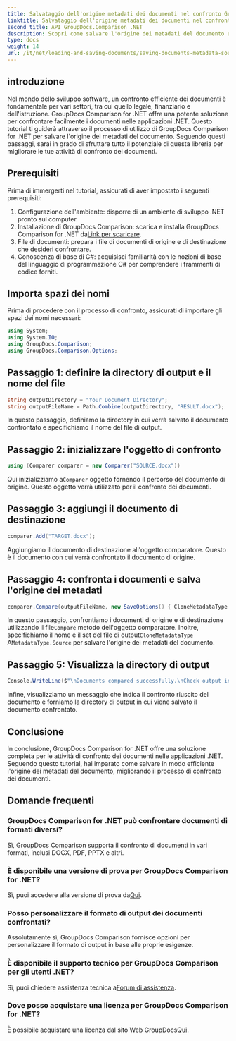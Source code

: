 ```yaml
---
title: Salvataggio dell'origine metadati dei documenti nel confronto GroupDocs per .NET
linktitle: Salvataggio dell'origine metadati dei documenti nel confronto GroupDocs per .NET
second_title: API GroupDocs.Comparison .NET
description: Scopri come salvare l'origine dei metadati del documento utilizzando GroupDocs Comparison for .NET. Segui la nostra guida passo passo per un confronto diretto dei documenti nel tuo .NET.
type: docs
weight: 14
url: /it/net/loading-and-saving-documents/saving-documents-metadata-source/
---
```

## introduzione
Nel mondo dello sviluppo software, un confronto efficiente dei documenti è fondamentale per vari settori, tra cui quello legale, finanziario e dell'istruzione. GroupDocs Comparison for .NET offre una potente soluzione per confrontare facilmente i documenti nelle applicazioni .NET. Questo tutorial ti guiderà attraverso il processo di utilizzo di GroupDocs Comparison for .NET per salvare l'origine dei metadati del documento. Seguendo questi passaggi, sarai in grado di sfruttare tutto il potenziale di questa libreria per migliorare le tue attività di confronto dei documenti.
## Prerequisiti
Prima di immergerti nel tutorial, assicurati di aver impostato i seguenti prerequisiti:
1. Configurazione dell'ambiente: disporre di un ambiente di sviluppo .NET pronto sul computer.
2.  Installazione di GroupDocs Comparison: scarica e installa GroupDocs Comparison for .NET da[Link per scaricare](https://releases.groupdocs.com/comparison/net/).
3. File di documenti: prepara i file di documenti di origine e di destinazione che desideri confrontare.
4. Conoscenza di base di C#: acquisisci familiarità con le nozioni di base del linguaggio di programmazione C# per comprendere i frammenti di codice forniti.

## Importa spazi dei nomi
Prima di procedere con il processo di confronto, assicurati di importare gli spazi dei nomi necessari:
```csharp
using System;
using System.IO;
using GroupDocs.Comparison;
using GroupDocs.Comparison.Options;
```

## Passaggio 1: definire la directory di output e il nome del file
```csharp
string outputDirectory = "Your Document Directory";
string outputFileName = Path.Combine(outputDirectory, "RESULT.docx");
```
In questo passaggio, definiamo la directory in cui verrà salvato il documento confrontato e specifichiamo il nome del file di output.
## Passaggio 2: inizializzare l'oggetto di confronto
```csharp
using (Comparer comparer = new Comparer("SOURCE.docx"))
```
 Qui inizializziamo a`Comparer` oggetto fornendo il percorso del documento di origine. Questo oggetto verrà utilizzato per il confronto dei documenti.
## Passaggio 3: aggiungi il documento di destinazione
```csharp
comparer.Add("TARGET.docx");
```
Aggiungiamo il documento di destinazione all'oggetto comparatore. Questo è il documento con cui verrà confrontato il documento di origine.
## Passaggio 4: confronta i documenti e salva l'origine dei metadati
```csharp
comparer.Compare(outputFileName, new SaveOptions() { CloneMetadataType = MetadataType.Source });
```
 In questo passaggio, confrontiamo i documenti di origine e di destinazione utilizzando il file`Compare` metodo dell'oggetto comparatore. Inoltre, specifichiamo il nome e il set del file di output`CloneMetadataType` A`MetadataType.Source` per salvare l'origine dei metadati del documento.
## Passaggio 5: Visualizza la directory di output
```csharp
Console.WriteLine($"\nDocuments compared successfully.\nCheck output in {outputDirectory}.");
```
Infine, visualizziamo un messaggio che indica il confronto riuscito del documento e forniamo la directory di output in cui viene salvato il documento confrontato.

## Conclusione
In conclusione, GroupDocs Comparison for .NET offre una soluzione completa per le attività di confronto dei documenti nelle applicazioni .NET. Seguendo questo tutorial, hai imparato come salvare in modo efficiente l'origine dei metadati del documento, migliorando il processo di confronto dei documenti.
## Domande frequenti
### GroupDocs Comparison for .NET può confrontare documenti di formati diversi?
Sì, GroupDocs Comparison supporta il confronto di documenti in vari formati, inclusi DOCX, PDF, PPTX e altri.
### È disponibile una versione di prova per GroupDocs Comparison for .NET?
 Sì, puoi accedere alla versione di prova da[Qui](https://releases.groupdocs.com/).
### Posso personalizzare il formato di output dei documenti confrontati?
Assolutamente sì, GroupDocs Comparison fornisce opzioni per personalizzare il formato di output in base alle proprie esigenze.
### È disponibile il supporto tecnico per GroupDocs Comparison per gli utenti .NET?
 Sì, puoi chiedere assistenza tecnica a[Forum di assistenza](https://forum.groupdocs.com/c/comparison/12).
### Dove posso acquistare una licenza per GroupDocs Comparison for .NET?
 È possibile acquistare una licenza dal sito Web GroupDocs[Qui](https://purchase.groupdocs.com/buy).
